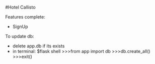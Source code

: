#Hotel Callisto
 
 Features complete:
  - SignUp
 

To update db:

 - delete app.db if its exists
 - in terminal: $flask shell
              >>>from app import db
              >>>db.create_all()
              >>>exit()
